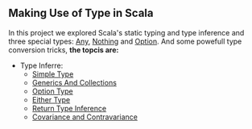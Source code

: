 Making Use of Type in Scala
---------------------------------
In this project we explored Scala's static typing and type inference and three special types: [Any](http://www.scala-lang.org/api/2.12.x/scala/Any.html), [Nothing](http://www.scala-lang.org/api/2.12.x/scala/Nothing.html) and [Option](http://www.scala-lang.org/api/2.12.x/scala/Option.html). And some powefull type conversion tricks,  **the topcis are:**

 * Type Inferre:
    * [Simple Type](https://github.com/robsonoduarte/learn-scala/blob/master/pragmatic-scala/making-use-of-types/src/main/scala/br/com/mystudies/scala/types/TypeInferenceSimpleType.scala)
    * [Generics And Collections](https://github.com/robsonoduarte/learn-scala/blob/master/pragmatic-scala/making-use-of-types/src/main/scala/br/com/mystudies/scala/types/TypeInferenceGenericCollections.scala)
    * [Option Type](https://github.com/robsonoduarte/learn-scala/blob/master/pragmatic-scala/making-use-of-types/src/main/scala/br/com/mystudies/scala/types/OptionType.scala)
    * [Either Type](https://github.com/robsonoduarte/learn-scala/blob/master/pragmatic-scala/making-use-of-types/src/main/scala/br/com/mystudies/scala/types/EitherType.scala)
    * [Return Type Inference](https://github.com/robsonoduarte/learn-scala/blob/master/pragmatic-scala/making-use-of-types/src/main/scala/br/com/mystudies/scala/types/ReturnTypeInference.scala)
    * [Covariance and Contravariance](https://github.com/robsonoduarte/learn-scala/blob/master/pragmatic-scala/making-use-of-types/src/main/scala/br/com/mystudies/scala/types/CovarianceContravariance.scala)

